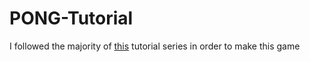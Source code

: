 # PONG-Tutorial
I followed the majority of [this](https://youtube.com/playlist?list=PL7Ej6SUky135IAAR3PFCFyiVwanauRqj3&si=SmZDuOmT1WZA-zBp)
tutorial series in order to make this game
